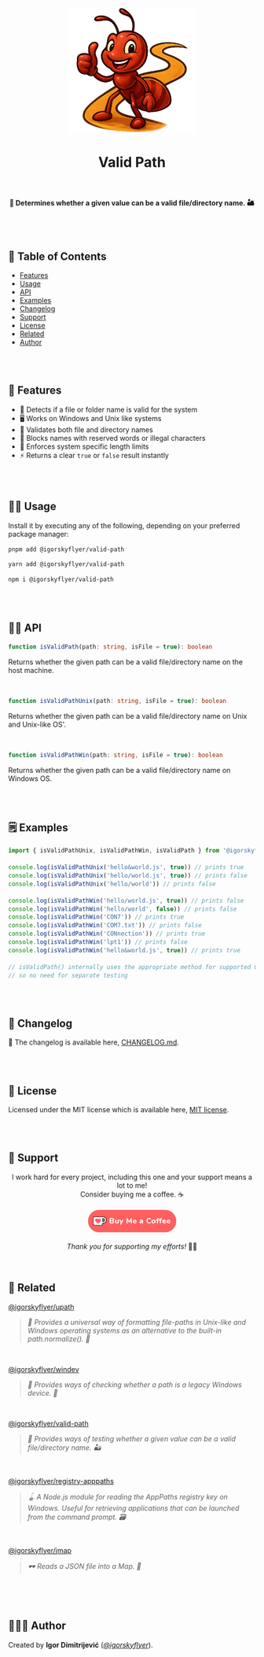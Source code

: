 <div align="center">
  <img src="https://raw.githubusercontent.com/igorskyflyer/npm-valid-path/main/media/valid-path.png" alt="Icon of Valid Path" width="256" height="256">
  <h1>Valid Path</h1>
</div>

<br>

<h4 align="center">
  🧰 Determines whether a given value can be a valid file/directory name. 🏜
</h4>

<br>
<br>

## 📃 Table of Contents

- [Features](#-features)
- [Usage](#-usage)
- [API](#-api)
- [Examples](#️-examples)
- [Changelog](#-changelog)
- [Support](#-support)
- [License](#-license)
- [Related](#-related)
- [Author](#-author)

<br>
<br>

## 🤖 Features

- 🧠 Detects if a file or folder name is valid for the system
- 🖥 Works on Windows and Unix like systems
- 🎯 Validates both file and directory names
- 🚫 Blocks names with reserved words or illegal characters
- 📏 Enforces system specific length limits
- ⚡ Returns a clear `true` or `false` result instantly

<br>
<br>

## 🕵🏼 Usage

Install it by executing any of the following, depending on your preferred package manager:

```bash
pnpm add @igorskyflyer/valid-path
```

```bash
yarn add @igorskyflyer/valid-path
```

```bash
npm i @igorskyflyer/valid-path
```

<br>
<br>

## 🤹🏼 API

```ts
function isValidPath(path: string, isFile = true): boolean
```

Returns whether the given path can be a valid file/directory name on the host machine.

<br>

```ts
function isValidPathUnix(path: string, isFile = true): boolean
```

Returns whether the given path can be a valid file/directory name on Unix and Unix-like OS'.

<br>

```ts
function isValidPathWin(path: string, isFile = true): boolean
```

Returns whether the given path can be a valid file/directory name on Windows OS.

<br>
<br>

## 🗒️ Examples

```ts
import { isValidPathUnix, isValidPathWin, isValidPath } from '@igorskyflyer/valid-path'

console.log(isValidPathUnix('hello&world.js', true)) // prints true
console.log(isValidPathUnix('hello/world.js', true)) // prints false
console.log(isValidPathUnix('hello/world')) // prints false

console.log(isValidPathWin('hello/world.js', true)) // prints false
console.log(isValidPathWin('hello/world', false)) // prints false
console.log(isValidPathWin('CON7')) // prints true
console.log(isValidPathWin('COM7.txt')) // prints false
console.log(isValidPathWin('CONnection')) // prints true
console.log(isValidPathWin('lpt1')) // prints false
console.log(isValidPathWin('hello&world.js', true)) // prints true

// isValidPath() internally uses the appropriate method for supported OS' (Unix-like and Windows)
// so no need for separate testing
```

<br>
<br>

## 📝 Changelog

📑 The changelog is available here, [CHANGELOG.md](https://github.com/igorskyflyer/npm-valid-path/blob/main/CHANGELOG.md).

<br>
<br>

## 🪪 License

Licensed under the MIT license which is available here, [MIT license](https://github.com/igorskyflyer/npm-valid-path/blob/main/LICENSE).

<br>
<br>

## 💖 Support

<div align="center">
  I work hard for every project, including this one and your support means a lot to me!
  <br>
  Consider buying me a coffee. ☕
  <br>
  <br>
  <a href="https://ko-fi.com/igorskyflyer" target="_blank"><img src="https://raw.githubusercontent.com/igorskyflyer/igorskyflyer/main/assets/ko-fi.png" alt="Donate to igorskyflyer" width="180" height="46"></a>
  <br>
  <br>
  <em>Thank you for supporting my efforts!</em> 🙏😊
</div>

<br>
<br>

## 🧬 Related

[@igorskyflyer/upath](https://www.npmjs.com/package/@igorskyflyer/upath)

> _🎍 Provides a universal way of formatting file-paths in Unix-like and Windows operating systems as an alternative to the built-in path.normalize(). 🧬_

<br>

[@igorskyflyer/windev](https://www.npmjs.com/package/@igorskyflyer/windev)

> _🍃 Provides ways of checking whether a path is a legacy Windows device. 💾_

<br>

[@igorskyflyer/valid-path](https://www.npmjs.com/package/@igorskyflyer/valid-path)

> _🧰 Provides ways of testing whether a given value can be a valid file/directory name. 🏜_

<br>

[@igorskyflyer/registry-apppaths](https://www.npmjs.com/package/@igorskyflyer/registry-apppaths)

> _🪀 A Node.js module for reading the AppPaths registry key on Windows. Useful for retrieving applications that can be launched from the command prompt. 🗃_

<br>

[@igorskyflyer/jmap](https://www.npmjs.com/package/@igorskyflyer/jmap)

> _🕶️ Reads a JSON file into a Map. 🌻_

<br>
<br>
<br>

## 👨🏻‍💻 Author
Created by **Igor Dimitrijević** ([*@igorskyflyer*](https://github.com/igorskyflyer/)).

